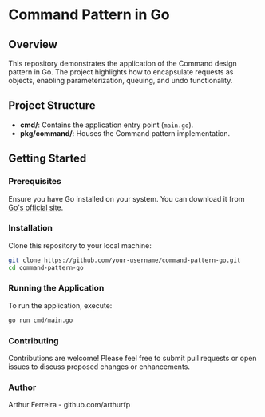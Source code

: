 # Command Pattern in Go

## Overview
This repository demonstrates the application of the Command design pattern in Go. The project highlights how to encapsulate requests as objects, enabling parameterization, queuing, and undo functionality.

## Project Structure
- **cmd/**: Contains the application entry point (`main.go`).
- **pkg/command/**: Houses the Command pattern implementation.

## Getting Started

### Prerequisites
Ensure you have Go installed on your system. You can download it from [Go's official site](https://golang.org/dl/).

### Installation
Clone this repository to your local machine:
```bash
git clone https://github.com/your-username/command-pattern-go.git
cd command-pattern-go
```

### Running the Application
To run the application, execute:
```bash
go run cmd/main.go
```

### Contributing
Contributions are welcome! Please feel free to submit pull requests or open issues to discuss proposed changes or enhancements.

### Author
Arthur Ferreira - github.com/arthurfp